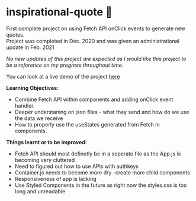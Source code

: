 # inspirational-quote :notebook:

First complete project on using Fetch API onClick events to generate new quotes.  
Project was completed in Dec. 2020 and was given an administrational update in Feb. 2021

*No new updates of this project are expected as I would like this project to be a reference on my progress throughout time.*

You can look at a live demo of the project [here](https://codesandbox.io/s/github/koukoumpitsa/inspirational-quote)

**Learning Objectives:**
- Combine Fetch API within components and adding onClick event handler.
- Deeper understaning on json files - what they send and how do we use the data we receive
- How to properly use the useStates generated from Fetch in components.

**Things learnt or to be improved:**
- Fetch API should most definetly be in a seperate file as the App.js is becoming very cluttered  
- Need to figured out how to use APIs with authkeys 
- Container.js needs to become more dry -create more child components  
- Responsiveness of app is lacking 
- Use Styled Components in the future as right now the styles.css is too long and unreadable
